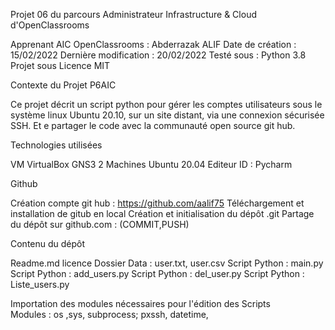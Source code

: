 Projet 06 du parcours Administrateur Infrastructure & Cloud d'OpenClassrooms


  Apprenant  AIC OpenClassrooms : Abderrazak ALIF
  Date de création : 15/02/2022
  Dernière modification : 20/02/2022
  Testé sous : Python 3.8
  Projet sous Licence  MIT


Contexte du Projet P6AIC  

  Ce projet   décrit un script python pour gérer les comptes utilisateurs sous le système linux Ubuntu 20.10,  sur un site distant, via une connexion sécurisée SSH. Et e partager  le code avec la communauté open source git hub.


Technologies utilisées 

  VM VirtualBox
  GNS3
  2 Machines Ubuntu 20.04
  Editeur ID : Pycharm


Github


  Création compte git hub : https://github.com/aalif75
  Téléchargement et installation de gitub en local
  Création et initialisation du dépôt .git
  Partage du dépôt  sur github.com : (COMMIT,PUSH)

Contenu du dépôt

  Readme.md
  licence
  Dossier Data : user.txt, user.csv
  Script Python :   main.py
  Script Python :   add_users.py
  Script Python :   del_user.py
  Script Python :   Liste_users.py

        
Importation  des modules nécessaires pour l'édition des Scripts       
  Modules :   os ,sys, subprocess; pxssh, datetime,

